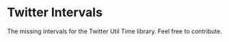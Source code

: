 # Twitter Intervals

The missing intervals for the Twitter Util Time library. Feel free to contribute.

